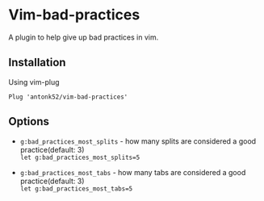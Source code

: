 # Vim-bad-practices

A plugin to help give up bad practices in vim.

## Installation

Using vim-plug

```vim
Plug 'antonk52/vim-bad-practices'
```

## Options

- `g:bad_practices_most_splits` - how many splits are considered a good practice(default: 3)
    <br>`let g:bad_practices_most_splits=5`

- `g:bad_practices_most_tabs` - how many tabs are considered a good practice(default: 3)
    <br>`let g:bad_practices_most_tabs=5`
